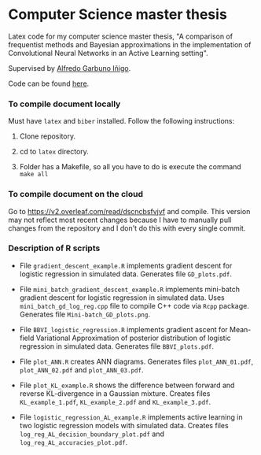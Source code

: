 # Computer Science master thesis

Latex code for my computer science master thesis, "A comparison of frequentist methods and Bayesian approximations in the implementation of Convolutional Neural Networks in an Active Learning setting".

Supervised by [Alfredo Garbuno Iñigo](https://github.com/agarbuno).

Code can be found [here](https://github.com/mariobecerra/Active_Learning_CNNs).


### To compile document locally

Must have `latex` and `biber` installed. Follow the following instructions:

1. Clone repository.

2. cd to `latex` directory.

3. Folder has a Makefile, so all you have to do is execute the command `make all`

### To compile document on the cloud

Go to https://v2.overleaf.com/read/dscncbsfvjvf and compile. This version may not reflect most recent changes because I have to manually pull changes from the repository and I don't do this with every single commit.

### Description of R scripts

- File `gradient_descent_example.R` implements gradient descent for logistic regression in simulated data. Generates file `GD_plots.pdf`.

- File `mini_batch_gradient_descent_example.R` implements mini-batch gradient descent for logistic regression in simulated data. Uses `mini_batch_gd_log_reg.cpp` file to compile C++ code via `Rcpp` package. Generates file `Mini-batch_GD_plots.png`.

- File `BBVI_logistic_regression.R` implements gradient ascent for Mean-field Variational Approximation of posterior distribution of logistic regression in simulated data. Generates file `BBVI_plots.pdf`.

- File `plot_ANN.R` creates ANN diagrams. Generates files `plot_ANN_01.pdf`, `plot_ANN_02.pdf` and `plot_ANN_03.pdf`.

- File `plot_KL_example.R` shows the difference between forward and reverse KL-divergence in a Gaussian mixture. Creates files `KL_example_1.pdf`, `KL_example_2.pdf` and `KL_example_3.pdf`.

- File `logistic_regression_AL_example.R` implements active learning in two logistic regression models with simulated data. Creates files `log_reg_AL_decision_boundary_plot.pdf` and `log_reg_AL_accuracies_plot.pdf`.
